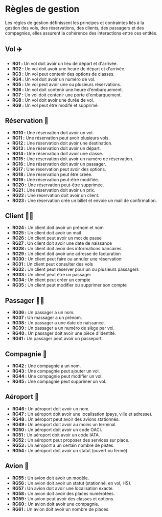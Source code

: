 # Règles de gestion

Les règles de gestion définissent les principes et contraintes liés à la gestion des vols, des réservations, des clients, des passagers et des compagnies,
elles assurent la cohérence des interactions entre ces entités. 

## Vol ✈️

- **RG1 :** Un vol doit avoir un lieu de départ et d'arrivée.
- **RG2 :** Un vol doit avoir une heure de départ et d'arrivée.
- **RG3 :** Un vol peut contenir des options de classes.
- **RG4 :** Un vol doit avoir un numéro de vol.
- **RG5 :** Un vol peut avoir une ou plusieurs réservations.
- **RG6 :** Un vol doit contenir une heure d'embarquement.
- **RG7 :** Un vol doit contenir une porte d'embarquement.
- **RG8 :** Un vol doit avoir une durée de vol.
- **RG9 :** Un vol peut être modifé et supprimé.

## Réservation 📅

- **RG10 :** Une réservation doit avoir un vol.
- **RG11 :** Une réservation peut avoir plusieurs vols.
- **RG12 :** Une réservation doit avoir une destination.
- **RG13 :** Une réservation doit avoir un départ.
- **RG14 :** Une réservation doit avoir une classe.
- **RG15 :** Une réservation doit avoir un numéro de réservation.
- **RG16 :** Une réservation doit avoir un passager.
- **RG17 :** Une réservation peut avoir des options.
- **RG18 :** Une réservation peut être créée.
- **RG19 :** Une réservation peut-être modifiée.
- **RG20 :** Une réservation peut-être supprimée.
- **RG21 :** Une réservation doit avoir un prix.
- **RG22 :** Une réservation doit avoir un client.
- **RG23 :** Une réservation crée un billet et envoie un mail de confirmation.

## Client 🧑‍💼

- **RG24 :** Un client doit avoir un prénom et nom
- **RG25 :** Un client doit avoir un mail
- **RG26 :** Un client peut avoir un mot de passe
- **RG27 :** Un client doit avoir une date de naissance
- **RG28 :** Un client doit avoir des informations bancaires
- **RG29 :** Un client doit avoir une adresse de facturation
- **RG30 :** Un client peut faire ou annuler une réservation
- **RG31 :** Un client peut consulter des vols
- **RG32 :** Un client peut réserver pour un ou plusieurs passagers
- **RG33 :** Un client peut être un passager
- **RG34 :** Un client peut créer un compte
- **RG35 :** Un client peut modifier ou supprimer son compte

## Passager 🚶‍♂️

- **RG36 :** Un passager a un nom.
- **RG37 :** Un massager a un prénom.
- **RG38 :** Un passager a une date de naissance.
- **RG39 :** Un passager a un numéro de siège par vol.
- **RG40 :** Un passager doit avoir une pièce d'identité.
- **RG41 :** Un passager peut avoir un passeport.

## Compagnie 🏢

- **RG42 :** Une compagnie a un nom.
- **RG43 :** Une compagnie peut ajouter un vol.
- **RG44 :** Une compagnie peut modifier un vol.
- **RG45 :** Une compagnie peut supprimer un vol.

## Aéroport 🛬

- **RG46 :** Un aéroport doit avoir un nom.
- **RG47 :** Un aéroport doit avoir une localisation (pays, ville et adresse).
- **RG48 :** Un aéroport peut avoir des avions stationnés.
- **RG49 :** Un aéroport doit avoir au moins un terminal.
- **RG50 :** Un aéroport doit avoir un code OACI.
- **RG51 :** Un aéroport doit avoir un code IATA.
- **RG52 :** Un aéroport peut proposer des services sur place.
- **RG53 :** Un aéroport a un certain nombre de pistes.
- **RG54 :** Un aéroport doit avoir un statut (ouvert ou fermé).

## Avion  🛫

- **RG55 :** Un avion doit avoir un modèle.
- **RG56 :** Un avion doit avoir un statut (stationné, en vol, HS).
- **RG57 :** Un avion doit avoir une localisation exacte.
- **RG58 :** Un avion doit avoir des places numérotées.
- **RG59 :** Un avion peut avoir des classes et options.
- **RG60 :** Un avion doit avoir une compagnie.
- **RG61 :** Un avion doit avoir un nombre de places.